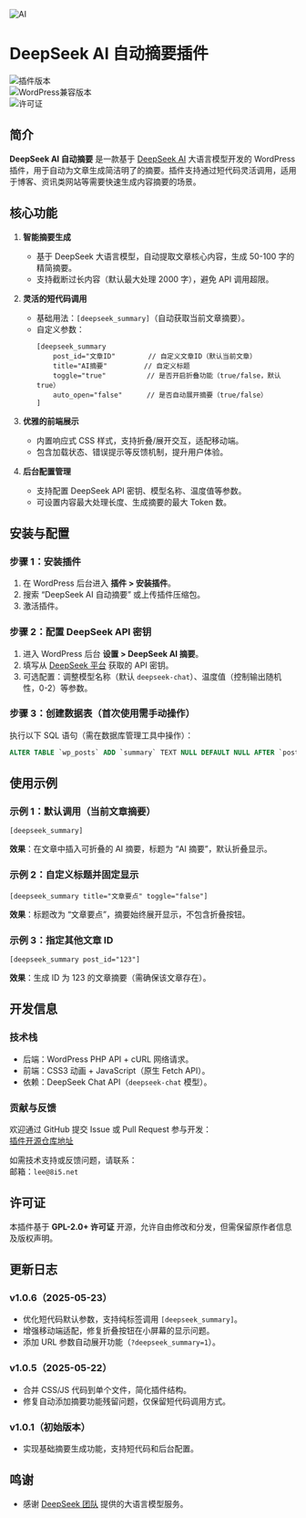 ![AI](https://cdn.8i5.net/2025/05/QQ%E6%88%AA%E5%9B%BE20250523160528.png)


# DeepSeek AI 自动摘要插件  

![插件版本](https://img.shields.io/badge/version-1.0.6-blue.svg)  
![WordPress兼容版本](https://img.shields.io/badge/WordPress-%3E=5.0-success.svg)  
![许可证](https://img.shields.io/badge/license-GPL--2.0+-brightgreen.svg)  


## 简介  
**DeepSeek AI 自动摘要** 是一款基于 [DeepSeek AI](https://www.deepseek.com/) 大语言模型开发的 WordPress 插件，用于自动为文章生成简洁明了的摘要。插件支持通过短代码灵活调用，适用于博客、资讯类网站等需要快速生成内容摘要的场景。  


## 核心功能  
1. **智能摘要生成**  
   - 基于 DeepSeek 大语言模型，自动提取文章核心内容，生成 50-100 字的精简摘要。  
   - 支持截断过长内容（默认最大处理 2000 字），避免 API 调用超限。  

2. **灵活的短代码调用**  
   - 基础用法：`[deepseek_summary]`（自动获取当前文章摘要）。  
   - 自定义参数：  
     ```plaintext  
     [deepseek_summary 
         post_id="文章ID"        // 自定义文章ID（默认当前文章）
         title="AI摘要"         // 自定义标题
         toggle="true"          // 是否开启折叠功能（true/false，默认true）
         auto_open="false"      // 是否自动展开摘要（true/false）
     ]  
     ```  

3. **优雅的前端展示**  
   - 内置响应式 CSS 样式，支持折叠/展开交互，适配移动端。  
   - 包含加载状态、错误提示等反馈机制，提升用户体验。  

4. **后台配置管理**  
   - 支持配置 DeepSeek API 密钥、模型名称、温度值等参数。  
   - 可设置内容最大处理长度、生成摘要的最大 Token 数。  


## 安装与配置  
### 步骤 1：安装插件  
1. 在 WordPress 后台进入 **插件 > 安装插件**。  
2. 搜索 “DeepSeek AI 自动摘要” 或上传插件压缩包。  
3. 激活插件。  

### 步骤 2：配置 DeepSeek API 密钥  
1. 进入 WordPress 后台 **设置 > DeepSeek AI 摘要**。  
2. 填写从 [DeepSeek 平台](https://www.deepseek.com/) 获取的 API 密钥。  
3. 可选配置：调整模型名称（默认 `deepseek-chat`）、温度值（控制输出随机性，0-2）等参数。  

### 步骤 3：创建数据表（首次使用需手动操作）  
执行以下 SQL 语句（需在数据库管理工具中操作）：  
```sql  
ALTER TABLE `wp_posts` ADD `summary` TEXT NULL DEFAULT NULL AFTER `post_content`;  
```  


## 使用示例  
### 示例 1：默认调用（当前文章摘要）  
```plaintext  
[deepseek_summary]  
```  
**效果**：在文章中插入可折叠的 AI 摘要，标题为 “AI 摘要”，默认折叠显示。  

### 示例 2：自定义标题并固定显示  
```plaintext  
[deepseek_summary title="文章要点" toggle="false"]  
```  
**效果**：标题改为 “文章要点”，摘要始终展开显示，不包含折叠按钮。  

### 示例 3：指定其他文章 ID  
```plaintext  
[deepseek_summary post_id="123"]  
```  
**效果**：生成 ID 为 123 的文章摘要（需确保该文章存在）。  


## 开发信息  
### 技术栈  
- 后端：WordPress PHP API + cURL 网络请求。  
- 前端：CSS3 动画 + JavaScript（原生 Fetch API）。  
- 依赖：DeepSeek Chat API（`deepseek-chat` 模型）。  

### 贡献与反馈  
欢迎通过 GitHub 提交 Issue 或 Pull Request 参与开发：  
[插件开源仓库地址](https://github.com/Mark-ait/Oak-Summary)

如需技术支持或反馈问题，请联系：  
邮箱：`lee@8i5.net`  


## 许可证  
本插件基于 **GPL-2.0+ 许可证** 开源，允许自由修改和分发，但需保留原作者信息及版权声明。  


## 更新日志  
### v1.0.6（2025-05-23）  
- 优化短代码默认参数，支持纯标签调用 `[deepseek_summary]`。  
- 增强移动端适配，修复折叠按钮在小屏幕的显示问题。  
- 添加 URL 参数自动展开功能（`?deepseek_summary=1`）。  

### v1.0.5（2025-05-22）  
- 合并 CSS/JS 代码到单个文件，简化插件结构。  
- 修复自动添加摘要功能残留问题，仅保留短代码调用方式。  

### v1.0.1（初始版本）  
- 实现基础摘要生成功能，支持短代码和后台配置。  


## 鸣谢  
- 感谢 [DeepSeek 团队](https://www.deepseek.com/) 提供的大语言模型服务。  
